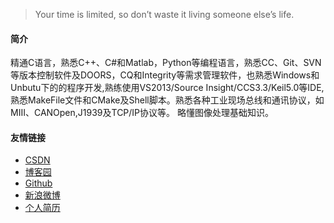 > Your time is limited, so don’t waste it living someone else’s life. 

#### **简介**
精通C语言，熟悉C++、C#和Matlab，Python等编程语言，熟悉CC、Git、SVN等版本控制软件及DOORS，CQ和Integrity等需求管理软件，也熟悉Windows和Unbutu下的的程序开发,熟练使用VS2013/Source Insight/CCS3.3/Keil5.0等IDE,熟悉MakeFile文件和CMake及Shell脚本。熟悉各种工业现场总线和通讯协议，如MIII、CANOpen,J1939及TCP/IP协议等。 略懂图像处理基础知识。

#### **友情链接**
- <a href="https://blog.csdn.net/wujizhishang" target="_blank">CSDN</a>
- <a href="https://www.cnblogs.com/songweiren/" target="_blank">博客园</a>
- <a href="https://github.com/DarrenSong" target="_blank">Github</a>
- <a href="https://weibo.com/u/2465540232" target="_blank">新浪微博</a>
- <a href="http://darrensong.github.io/SWR_Resume.html" target="_blank">个人简历</a>